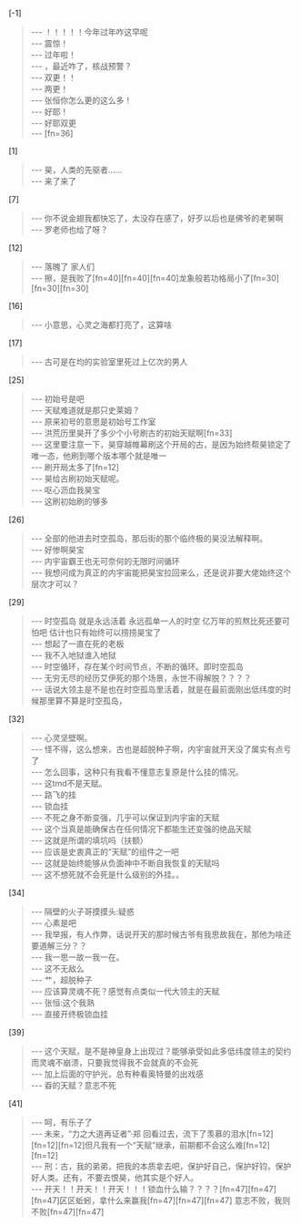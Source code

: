 
[-1] 
>--- ！！！！！今年过年咋这早呢<br>
>--- 震惊！<br>
>--- 过年啦！<br>
>--- ，最近咋了，核战预警？<br>
>--- 双更！！<br>
>--- 两更！<br>
>--- 张恒你怎么更的这么多！<br>
>--- 好耶！<br>
>--- 好耶双更<br>
>--- [fn=36]<br>

[1] 
>--- 昊，人类的先驱者……<br>
>--- 来了来了<br>

[7] 
>--- 你不说金翅我都快忘了，太没存在感了，好歹以后也是佛爷的老舅啊<br>
>--- 罗老师也给了呀？<br>

[12] 
>--- 落魄了 家人们<br>
>--- 擦，是我败了[fn=40][fn=40][fn=40]龙象般若功格局小了[fn=30][fn=30][fn=30]<br>

[16] 
>--- 小意思，心灵之海都打亮了，这算啥<br>

[17] 
>--- 古可是在均的实验室里死过上亿次的男人<br>

[25] 
>--- 初始号是吧<br>
>--- 天赋难道就是那只史莱姆？<br>
>--- 原来初号的意思是初始号工作室<br>
>--- 洪荒历里昊开了多少个小号刷古的初始天赋啊[fn=33]<br>
>--- 这里要注意一下，昊穿越帷幕刷这个开局的古，是因为始终帮昊锁定了唯一态，他刷到哪个版本哪个就是唯一<br>
>--- 刷开局太多了[fn=12]<br>
>--- 昊给古刷初始天赋呢。<br>
>--- 呕心沥血我昊宝<br>
>--- 这刷初始刷的够多<br>

[26] 
>--- 全部的他进去时空孤岛，那后街的那个临终极的昊没法解释啊。<br>
>--- 好惨啊昊宝<br>
>--- 内宇宙霸王也无可奈何的无限时间循环<br>
>--- 我想问成为真正的内宇宙能把昊宝拉回来么，还是说非要大佬始终这个层次才可以？<br>

[29] 
>--- 时空孤岛  就是永远活着 永远孤单一人的时空 亿万年的煎熬比死还要可怕吧 估计也只有始终可以捞捞昊宝了<br>
>--- 想起了一直在死的老板<br>
>--- 我不入地狱谁入地狱<br>
>--- 时空循环，存在某个时间节点，不断的循环。即时空孤岛<br>
>--- 无穷无尽的经历艾伊死的那个场景，永世不得解脱？？？？<br>
>--- 话说大领主是不是也在时空孤岛里活着，就是在最前面刚出低纬度的时候那里算不算是时空孤岛，<br>

[32] 
>--- 心灵坚壁啊。<br>
>--- 怪不得，这么想来，古也是超脱种子啊，内宇宙就开天没了属实有点亏了<br>
>--- 怎么回事，这种只有我看不懂意志复原是什么挂的情况。<br>
>--- 这tmd不是天赋。<br>
>--- 路飞的挂<br>
>--- 锁血挂<br>
>--- 不死之身不断变强，几乎可以保证到内宇宙的天赋<br>
>--- 这个当真是能确保古在任何情况下都能生还变强的绝品天赋<br>
>--- 这就是所谓的填坑吗（扶额）<br>
>--- 应该是史衷真正的“天赋”的组件之一吧<br>
>--- 这就是始终能够从负面神中不断自我恢复的天赋吗<br>
>--- 这不想死就不会死是什么级别的外挂。。<br>

[34] 
>--- 隔壁的火子哥摸摸头:疑惑<br>
>--- 心素是吧<br>
>--- 我举报，有人作弊，话说开天的那时候古爷有我思故我在，那他为啥还要道解三分？？<br>
>--- 我一思一故一我一在。<br>
>--- 这不无敌么<br>
>--- 艹，超脱种子<br>
>--- 应该算灵魂不死？感觉有点类似一代大领主的天赋<br>
>--- 张恒:这个我熟<br>
>--- 直接开终极锁血挂<br>

[39] 
>--- 这个天赋，是不是神皇身上出现过？能够承受如此多低纬度领主的契约而灵魂不崩溃，只要我觉得我不会就真的不会死<br>
>--- 加上后面的守护光，总有种看奥特曼的出戏感<br>
>--- 昋的天赋？意志不死<br>

[41] 
>--- 呵，有乐子了<br>
>--- 未来，“力之大道再证者”·郑    回看过去，流下了羡慕的泪水[fn=12][fn=12][fn=12]但凡我有一个“天赋”继承，前期都不会这么难[fn=12][fn=12]<br>
>--- 刑：古，我的弟弟，把我的本质拿去吧，保护好自己，保护好钧，保护好人类。还有，不要去恨昊，他其实是个好人。<br>
>--- 开天！！开天！！开天！！！锁血什么输？？？？[fn=47][fn=47][fn=47]区区蚯蚓，拿什么来赢我[fn=47][fn=47][fn=47] 意志不败，我则不败[fn=47][fn=47]<br>
